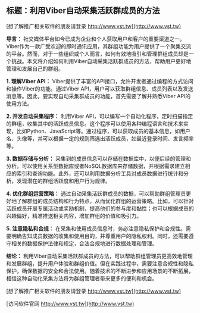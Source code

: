 ## **标题：利用Viber自动采集活跃群成员的方法**

[想了解推广相关软件的朋友请登录 http://www.vst.tw](http://www.vst.tw)

**导言：**
社交媒体平台如今已成为企业和个人获取用户和客户的重要渠道之一。Viber作为一款广受欢迎的即时通讯应用，其群组功能为用户提供了一个聚集交流的平台。然而，对于一些组织或个人而言，如何有效地吸引和管理群组成员却是一个挑战。本文将介绍如何利用Viber自动采集活跃群成员的方法，帮助用户更好地管理和发展自己的群组。

**1. 理解Viber API：**
Viber提供了丰富的API接口，允许开发者通过编程的方式访问和操作Viber的功能。通过Viber API，用户可以获取群组信息、成员列表以及发送消息等。因此，要实现自动采集群成员的功能，首先需要了解并熟悉Viber API的使用方法。

**2. 开发自动采集程序：**
利用Viber API，可以编写一个自动化程序，定时扫描指定的群组，收集其中的活跃成员信息。这个程序可以使用各种编程语言和技术来实现，比如Python、JavaScript等。通过程序，可以获取成员的基本信息，如用户名、头像等，并可以根据一定的规则筛选出活跃成员，如最近登录时间、发言频率等。

**3. 数据存储与分析：**
采集到的成员信息可以存储在数据库中，以便后续的管理和分析。可以使用关系型数据库或者NoSQL数据库来存储数据，并根据需求建立相应的索引和查询功能。此外，还可以利用数据分析工具对成员数据进行统计和分析，发现潜在的群组活跃度和用户行为规律。

**4. 优化群组运营策略：**
通过自动采集活跃群成员的数据，可以帮助群组管理员更好地了解群组的成员结构和行为特点，从而优化群组的运营策略。比如，可以针对活跃成员开展专属活动或奖励机制，提高他们的参与度和黏性；也可以根据成员的兴趣偏好，精准推送相关内容，增加群组的价值和吸引力。

**5. 注意隐私和合规：**
在采集和使用成员信息时，务必注意隐私保护和合规性。需要明确告知成员数据的收集和使用目的，并尊重用户的隐私权利。同时，还需要遵守相关的数据保护法律和规定，合法合规地进行数据处理和管理。

**结论：**
利用Viber自动采集活跃群成员的方法，可以帮助群组管理员更高效地管理和发展群组，提升用户体验和群组价值。但在实践过程中，需要注意合规性和隐私保护，确保数据的安全和合法使用。随着技术的不断进步和应用场景的不断拓展，相信这种自动化采集方法将为群组管理者带来更多的便利和机会。

[想了解推广相关软件的朋友请登录 http://www.vst.tw](http://www.vst.tw)


[访问软件官网 http://www.vst.tw](http://www.vst.tw)
